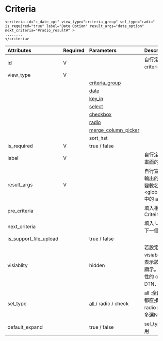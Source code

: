 # Criteria

```markup
<criteria id="c_date_opt" view_type="criteria_group" sel_type="radio" 
is_required="true" label="Date Option" result_args="date_option" 
next_criteria="#radio_result#" >
........
</criteria>
```

| Attributes | Required | Parameters | Description |
| :--- | :--- | :--- | :--- |
| id | V |  | 自行定義可識別 criteria 的 ID |
| view\_type | V |  |  |
|  |  | [criteria\_group](../criteria-group/) |  |
|  |  | [date](../date-option/) |  |
|  |  | [key\_in](../key-in/) |  |
|  |  | [select](../select/) |  |
|  |  | [checkbox](../checkbox/) |  |
|  |  | [radio](../radio-button.md) |  |
|  |  | [merge\_column\_picker](../merge_column_picker.md) |  |
|  |  | sort\_hst |  |
| is\_required | V | true / false |  |
| label | V |  | 自行定義要顯示在UI  畫面的 Criteria 名稱 |
| result\_args | V |  | 自行宣告該 Criteria 輸出的變數名稱，該變數名稱，將對應到&lt;global\_arfs\_define&gt; 中的  arg\_name |
| pre\_criteria |  |  | 填入相依的前一個 Criteira ID |
| next\_criteria |  |  | 填入 UI 畫面要出現的下一個 Criteria ID |
| is\_support\_file\_upload |  | true / false |  |
| visiablity |  | hidden | 若設定 visiablity="hidden"，表示該 criteria 隱藏不顯示。 目前提供此屬性的 criteria 有 : DTN、WTD、MTD |
| sel\_type |  | [all ](../criteria-group/expand_or_collapse.md)/ radio / check | all :全部sub criteria 都直接出現 \(default\)        radio : 多選一                                                      check : 多選N 模式 |
| default\_expand |  | true / false | sel\_type= all 才有作用 |



